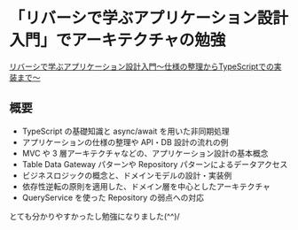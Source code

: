 # 「リバーシで学ぶアプリケーション設計入門」でアーキテクチャの勉強

[リバーシで学ぶアプリケーション設計入門〜仕様の整理からTypeScriptでの実装まで〜](https://www.udemy.com/course/learning-application-architecture-with-reversi/)

## 概要
- TypeScript の基礎知識と async/await を用いた非同期処理
- アプリケーションの仕様の整理や API・DB 設計の流れの例
- MVC や 3 層アーキテクチャなどの、アプリケーション設計の基本概念
- Table Data Gateway パターンや Repository パターンによるデータアクセス
- ビジネスロジックの概念と、ドメインモデルの設計・実装例
- 依存性逆転の原則を適用した、ドメイン層を中心としたアーキテクチャ
- QueryService を使った Repository の弱点への対応

とても分かりやすかったし勉強になりました(^^)/

